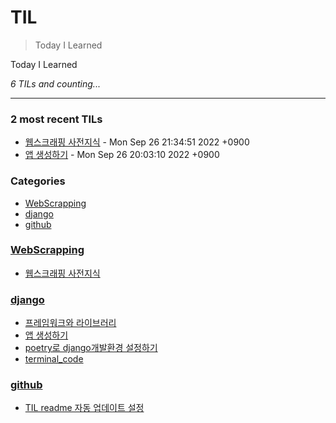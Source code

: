 # TIL
> Today I Learned

Today I Learned


_6 TILs and counting..._

---

### 2 most recent TILs

- [웹스크래핑 사전지식](WebScrapping/Background_Knowlege.md) - Mon Sep 26 21:34:51 2022 +0900
- [앱 생성하기](django/make_app.md) - Mon Sep 26 20:03:10 2022 +0900

### Categories

- [WebScrapping](#WebScrapping)
- [django](#django)
- [github](#github)

### [WebScrapping](#WebScrapping)
- [웹스크래핑 사전지식](WebScrapping/Background_Knowlege.md)

### [django](#django)
- [프레임워크와 라이브러리](django/django_framework_library요약.md)
- [앱 생성하기](django/make_app.md)
- [poetry로 django개발환경 설정하기](django/poetry_setting_venv.md)
- [terminal_code](django/terminal_code.md)

### [github](#github)
- [TIL readme 자동 업데이트 설정](github/github_TIL_Readme_Auto업데이트.md)

[1]: https://simonwillison.net/2020/Apr/20/self-rewriting-readme/
[2]: https://github.com/jbranchaud/til

